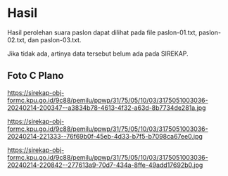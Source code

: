 # Hasil

Hasil perolehan suara paslon dapat dilihat pada file paslon-01.txt, paslon-02.txt, dan paslon-03.txt.

Jika tidak ada, artinya data tersebut belum ada pada SIREKAP.

## Foto C Plano

https://sirekap-obj-formc.kpu.go.id/9c88/pemilu/ppwp/31/75/05/10/03/3175051003036-20240214-200347--a3834b78-4613-4f32-a63d-8b7734de281a.jpg

https://sirekap-obj-formc.kpu.go.id/9c88/pemilu/ppwp/31/75/05/10/03/3175051003036-20240214-221333--76f69b0f-45eb-4d33-b7f5-b7098ca67ee0.jpg

https://sirekap-obj-formc.kpu.go.id/9c88/pemilu/ppwp/31/75/05/10/03/3175051003036-20240214-220842--277613a9-70d7-434a-8ffe-49add17692b0.jpg
